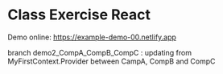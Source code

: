 # Class Exercise React

Demo online: https://example-demo-00.netlify.app

branch demo2_CompA_CompB_CompC : updating from MyFirstContext.Provider between CampA, CompB and CompC
